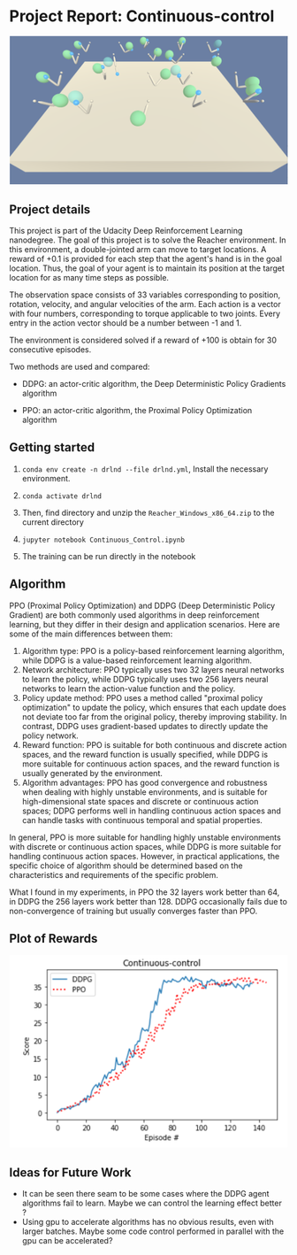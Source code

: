 # Project Report: Continuous-control

![image-20230620225457569](png\image-20230620225457569.png)

## Project details

This project is part of the Udacity Deep Reinforcement Learning nanodegree.
The goal of this project is to solve the Reacher environment. In this environment, a double-jointed arm can move to target locations. A reward of +0.1 is provided for each step that the agent's hand is in the goal location. Thus, the goal of your agent is to maintain its position at the target location for as many time steps as possible.

The observation space consists of 33 variables corresponding to position, rotation, velocity, and angular velocities of the arm. Each action is a vector with four numbers, corresponding to torque applicable to two joints. Every entry in the action vector should be a number between -1 and 1.

The environment is considered solved if a reward of +100 is obtain for 30 consecutive episodes.

Two methods are used and compared:

- DDPG: an actor-critic algorithm, the Deep Deterministic Policy Gradients algorithm

- PPO: an actor-critic algorithm, the Proximal Policy Optimization algorithm

  

## Getting started

1. `conda env create -n drlnd --file drlnd.yml`,  Install the necessary environment.

2. `conda activate drlnd`

3. Then,  find directory and unzip the `Reacher_Windows_x86_64.zip` to the current directory

4. `jupyter notebook Continuous_Control.ipynb`

5. The training can be run directly in the notebook

   

## Algorithm

PPO (Proximal Policy Optimization) and DDPG (Deep Deterministic Policy Gradient) are both commonly used algorithms in deep reinforcement learning, but they differ in their design and application scenarios. Here are some of the main differences between them:

1. Algorithm type: PPO is a policy-based reinforcement learning algorithm, while DDPG is a value-based reinforcement learning algorithm.
2. Network architecture: PPO typically uses two 32 layers neural networks to learn the policy, while DDPG typically uses two 256 layers neural networks to learn the action-value function and the policy.
3. Policy update method: PPO uses a method called "proximal policy optimization" to update the policy, which ensures that each update does not deviate too far from the original policy, thereby improving stability. In contrast, DDPG uses gradient-based updates to directly update the policy network.
4. Reward function: PPO is suitable for both continuous and discrete action spaces, and the reward function is usually specified, while DDPG is more suitable for continuous action spaces, and the reward function is usually generated by the environment.
5. Algorithm advantages: PPO has good convergence and robustness when dealing with highly unstable environments, and is suitable for high-dimensional state spaces and discrete or continuous action spaces; DDPG performs well in handling continuous action spaces and can handle tasks with continuous temporal and spatial properties.

In general, PPO is more suitable for handling highly unstable environments with discrete or continuous action spaces, while DDPG is more suitable for handling continuous action spaces. However, in practical applications, the specific choice of algorithm should be determined based on the characteristics and requirements of the specific problem.

What I found in my experiments, in PPO the 32 layers work better than 64, in DDPG the 256 layers work better than 128. DDPG occasionally fails due to non-convergence of training but usually converges faster than PPO.

## Plot of Rewards

![20230620231554](png\20230621163444.png)

## Ideas for Future Work

- It can be seen there seam to be some cases where the DDPG agent algorithms fail to learn. Maybe we can control the learning effect better ?
- Using gpu to accelerate algorithms has no obvious results, even with larger batches. Maybe some code control performed in parallel with the gpu can be accelerated?
